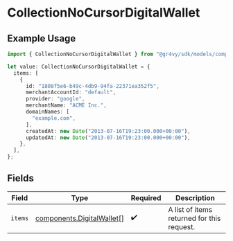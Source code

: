 # CollectionNoCursorDigitalWallet

## Example Usage

```typescript
import { CollectionNoCursorDigitalWallet } from "@gr4vy/sdk/models/components";

let value: CollectionNoCursorDigitalWallet = {
  items: [
    {
      id: "1808f5e6-b49c-4db9-94fa-22371ea352f5",
      merchantAccountId: "default",
      provider: "google",
      merchantName: "ACME Inc.",
      domainNames: [
        "example.com",
      ],
      createdAt: new Date("2013-07-16T19:23:00.000+00:00"),
      updatedAt: new Date("2013-07-16T19:23:00.000+00:00"),
    },
  ],
};
```

## Fields

| Field                                                                  | Type                                                                   | Required                                                               | Description                                                            |
| ---------------------------------------------------------------------- | ---------------------------------------------------------------------- | ---------------------------------------------------------------------- | ---------------------------------------------------------------------- |
| `items`                                                                | [components.DigitalWallet](../../models/components/digitalwallet.md)[] | :heavy_check_mark:                                                     | A list of items returned for this request.                             |